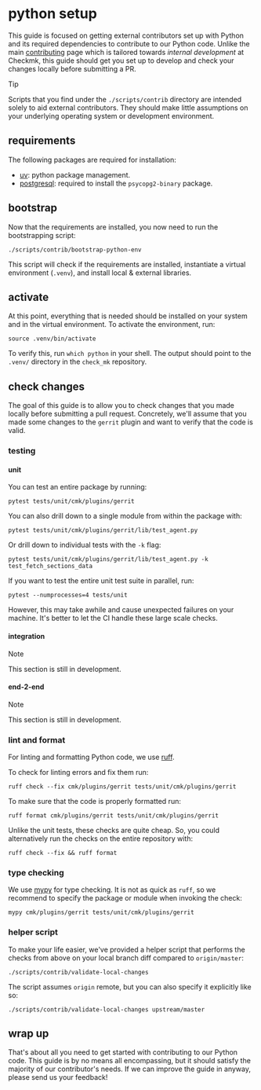 # python setup

This guide is focused on getting external contributors set up with Python and
its required dependencies to contribute to our Python code. Unlike the main
[contributing](../../CONTRIBUTING.md) page which is tailored towards _internal
development_ at Checkmk, this guide should get you set up to develop and check
your changes locally before submitting a PR.

> [!TIP]
> Scripts that you find under the `./scripts/contrib` directory are intended
> solely to aid external contributors. They should make little assumptions on
> your underlying operating system or development environment.

## requirements

The following packages are required for installation:

- [uv](https://docs.astral.sh/uv/getting-started/installation/): python package
  management.
- [postgresql](https://www.postgresql.org/download/): required to install the
  `psycopg2-binary` package.

## bootstrap

Now that the requirements are installed, you now need to run the bootstrapping
script:

```console
./scripts/contrib/bootstrap-python-env
```

This script will check if the requirements are installed, instantiate a virtual
environment (`.venv`), and install local & external libraries.

## activate

At this point, everything that is needed should be installed on your system and
in the virtual environment. To activate the environment, run:

```console
source .venv/bin/activate
```

To verify this, run `which python` in your shell. The output should point to the
`.venv/` directory in the `check_mk` repository.

## check changes

The goal of this guide is to allow you to check changes that you made locally
before submitting a pull request. Concretely, we'll assume that you made some
changes to the `gerrit` plugin and want to verify that the code is valid.

### testing

#### unit

You can test an entire package by running:

```console
pytest tests/unit/cmk/plugins/gerrit
```

You can also drill down to a single module from within the package with:

```console
pytest tests/unit/cmk/plugins/gerrit/lib/test_agent.py
```

Or drill down to individual tests with the `-k` flag:

```console
pytest tests/unit/cmk/plugins/gerrit/lib/test_agent.py -k test_fetch_sections_data
```

If you want to test the entire unit test suite in parallel, run:

```console
pytest --numprocesses=4 tests/unit
```

However, this may take awhile and cause unexpected failures on your machine.
It's better to let the CI handle these large scale checks.

#### integration

> [!NOTE]
> This section is still in development.

#### end-2-end

> [!NOTE]
> This section is still in development.

### lint and format

For linting and formatting Python code, we use [ruff](https://docs.astral.sh/ruff/).

To check for linting errors and fix them run:

```console
ruff check --fix cmk/plugins/gerrit tests/unit/cmk/plugins/gerrit
```

To make sure that the code is properly formatted run:

```console
ruff format cmk/plugins/gerrit tests/unit/cmk/plugins/gerrit
```

Unlike the unit tests, these checks are quite cheap. So, you could alternatively
run the checks on the entire repository with:

```console
ruff check --fix && ruff format
```

### type checking

We use [mypy](https://mypy-lang.org/) for type checking. It is not as quick as `ruff`, so we recommend to specify the package or module when invoking the check:

```console
mypy cmk/plugins/gerrit tests/unit/cmk/plugins/gerrit
```

### helper script

To make your life easier, we've provided a helper script that performs the checks from above on your local branch diff compared to `origin/master`:

```console
./scripts/contrib/validate-local-changes
```

The script assumes `origin` remote, but you can also specify it explicitly like
so:

```console
./scripts/contrib/validate-local-changes upstream/master
```

## wrap up

That's about all you need to get started with contributing to our Python code.
This guide is by no means all encompassing, but it should satisfy the majority
of our contributor's needs. If we can improve the guide in anyway, please send
us your feedback!
